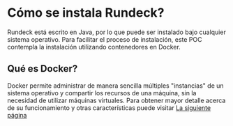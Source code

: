 # Cómo se instala Rundeck? #

Rundeck está escrito en Java, por lo que puede ser instalado bajo cualquier sistema operativo. Para facilitar el proceso de instalación, este POC contempla la instalación utilizando contenedores en Docker.

## Qué es Docker? ##

Docker permite administrar de manera sencilla múltiples "instancias" de un sistema operativo y compartir los recursos de una máquina, sin la necesidad de utilizar máquinas virtuales. Para obtener mayor detalle acerca de su funcionamiento y otras características puede visitar [La siguiente página](https://www.docker.com/what-docker)